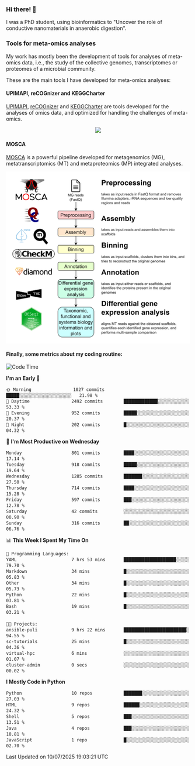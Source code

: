 ### Hi there! 👋

I was a PhD student, using bioinformatics to "Uncover the role of conductive nanomaterials in anaerobic digestion".

### Tools for meta-omics analyses

My work has mostly been the development of tools for analyses of meta-omics data, i.e., the study of the collective genomes, transcriptomes or proteomes of a microbial community.

These are the main tools I have developed for meta-omics analyses:

#### UPIMAPI, reCOGnizer and KEGGCharter

[UPIMAPI](https://github.com/iquasere/UPIMAPI), [reCOGnizer](https://github.com/iquasere/reCOGnizer) and [KEGGCharter](https://github.com/iquasere/KEGGCharter) are tools developed for the analyses of omics data, and optimized for handling the challenges of meta-omics.

<p align="center">
    <img src="assets/annotation_paper.png">
</p>

#### MOSCA

[MOSCA](https://github.com/iquasere/MOSCA) is a powerful pipeline developed for metagenomics (MG), metatranscriptomics (MT) and metaproteomics (MP) integrated analyses.

<p align="center">
    <img src="assets/mosca_workflow.png" align="center" width="700">
</p>


#### Finally, some metrics about my coding routine:

<!--START_SECTION:waka-->
![Code Time](http://img.shields.io/badge/Code%20Time-972%20hrs%2057%20mins-blue)

**I'm an Early 🐤** 

```text
🌞 Morning                1027 commits        █████░░░░░░░░░░░░░░░░░░░░   21.98 % 
🌆 Daytime                2492 commits        █████████████░░░░░░░░░░░░   53.33 % 
🌃 Evening                952 commits         █████░░░░░░░░░░░░░░░░░░░░   20.37 % 
🌙 Night                  202 commits         █░░░░░░░░░░░░░░░░░░░░░░░░   04.32 % 
```
📅 **I'm Most Productive on Wednesday** 

```text
Monday                   801 commits         ████░░░░░░░░░░░░░░░░░░░░░   17.14 % 
Tuesday                  918 commits         █████░░░░░░░░░░░░░░░░░░░░   19.64 % 
Wednesday                1285 commits        ███████░░░░░░░░░░░░░░░░░░   27.50 % 
Thursday                 714 commits         ████░░░░░░░░░░░░░░░░░░░░░   15.28 % 
Friday                   597 commits         ███░░░░░░░░░░░░░░░░░░░░░░   12.78 % 
Saturday                 42 commits          ░░░░░░░░░░░░░░░░░░░░░░░░░   00.90 % 
Sunday                   316 commits         ██░░░░░░░░░░░░░░░░░░░░░░░   06.76 % 
```


📊 **This Week I Spent My Time On** 

```text
💬 Programming Languages: 
YAML                     7 hrs 53 mins       ████████████████████░░░░░   79.70 % 
Markdown                 34 mins             █░░░░░░░░░░░░░░░░░░░░░░░░   05.83 % 
Other                    34 mins             █░░░░░░░░░░░░░░░░░░░░░░░░   05.73 % 
Python                   22 mins             █░░░░░░░░░░░░░░░░░░░░░░░░   03.81 % 
Bash                     19 mins             █░░░░░░░░░░░░░░░░░░░░░░░░   03.21 % 

🐱‍💻 Projects: 
ansible-puli             9 hrs 22 mins       ████████████████████████░   94.55 % 
sc-tutorials             25 mins             █░░░░░░░░░░░░░░░░░░░░░░░░   04.36 % 
virtual-hpc              6 mins              ░░░░░░░░░░░░░░░░░░░░░░░░░   01.07 % 
cluster-admin            0 secs              ░░░░░░░░░░░░░░░░░░░░░░░░░   00.02 % 
```

**I Mostly Code in Python** 

```text
Python                   10 repos            ███████░░░░░░░░░░░░░░░░░░   27.03 % 
HTML                     9 repos             ██████░░░░░░░░░░░░░░░░░░░   24.32 % 
Shell                    5 repos             ███░░░░░░░░░░░░░░░░░░░░░░   13.51 % 
Java                     4 repos             ███░░░░░░░░░░░░░░░░░░░░░░   10.81 % 
JavaScript               1 repo              █░░░░░░░░░░░░░░░░░░░░░░░░   02.70 % 
```




 Last Updated on 10/07/2025 19:03:21 UTC
<!--END_SECTION:waka-->
